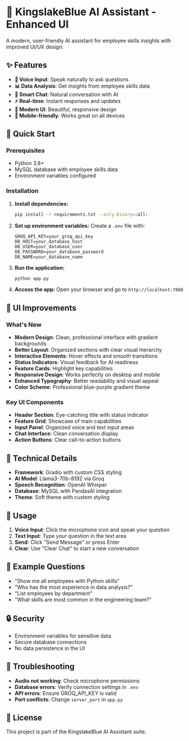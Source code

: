 # 🎯 KingslakeBlue AI Assistant - Enhanced UI

A modern, user-friendly AI assistant for employee skills insights with improved UI/UX design.

## ✨ Features

- **🎤 Voice Input**: Speak naturally to ask questions
- **📊 Data Analysis**: Get insights from employee skills data
- **💬 Smart Chat**: Natural conversation with AI
- **⚡ Real-time**: Instant responses and updates
- **🎨 Modern UI**: Beautiful, responsive design
- **📱 Mobile-friendly**: Works great on all devices

## 🚀 Quick Start

### Prerequisites

- Python 3.8+
- MySQL database with employee skills data
- Environment variables configured

### Installation

1. **Install dependencies:**
   ```bash
   pip install -r requirements.txt --only-binary=:all:
   ```

2. **Set up environment variables:**
   Create a `.env` file with:
   ```
   GROQ_API_KEY=your_groq_api_key
   DB_HOST=your_database_host
   DB_USER=your_database_user
   DB_PASSWORD=your_database_password
   DB_NAME=your_database_name
   ```

3. **Run the application:**
   ```bash
   python app.py
   ```

4. **Access the app:**
   Open your browser and go to `http://localhost:7860`

## 🎨 UI Improvements

### What's New

- **Modern Design**: Clean, professional interface with gradient backgrounds
- **Better Layout**: Organized sections with clear visual hierarchy
- **Interactive Elements**: Hover effects and smooth transitions
- **Status Indicators**: Visual feedback for AI readiness
- **Feature Cards**: Highlight key capabilities
- **Responsive Design**: Works perfectly on desktop and mobile
- **Enhanced Typography**: Better readability and visual appeal
- **Color Scheme**: Professional blue-purple gradient theme

### Key UI Components

- **Header Section**: Eye-catching title with status indicator
- **Feature Grid**: Showcase of main capabilities
- **Input Panel**: Organized voice and text input areas
- **Chat Interface**: Clean conversation display
- **Action Buttons**: Clear call-to-action buttons

## 🔧 Technical Details

- **Framework**: Gradio with custom CSS styling
- **AI Model**: Llama3-70b-8192 via Groq
- **Speech Recognition**: OpenAI Whisper
- **Database**: MySQL with PandasAI integration
- **Theme**: Soft theme with custom styling

## 📱 Usage

1. **Voice Input**: Click the microphone icon and speak your question
2. **Text Input**: Type your question in the text area
3. **Send**: Click "Send Message" or press Enter
4. **Clear**: Use "Clear Chat" to start a new conversation

## 🎯 Example Questions

- "Show me all employees with Python skills"
- "Who has the most experience in data analysis?"
- "List employees by department"
- "What skills are most common in the engineering team?"

## 🔒 Security

- Environment variables for sensitive data
- Secure database connections
- No data persistence in the UI

## 🐛 Troubleshooting

- **Audio not working**: Check microphone permissions
- **Database errors**: Verify connection settings in `.env`
- **API errors**: Ensure GROQ_API_KEY is valid
- **Port conflicts**: Change `server_port` in `app.py`

## 📄 License

This project is part of the KingslakeBlue AI Assistant suite. 